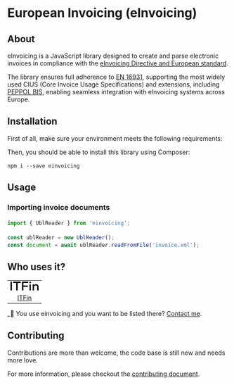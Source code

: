 # European Invoicing (eInvoicing)

## About

eInvoicing is a JavaScript library designed to create and parse electronic invoices in compliance with the [eInvoicing Directive and European standard](https://ec.europa.eu/digital-building-blocks/wikis/display/DIGITAL/eInvoicing).

The library ensures full adherence to [EN 16931](https://ec.europa.eu/digital-building-blocks/sites/display/DIGITAL/EN+16931+compliance), supporting the most widely used CIUS (Core Invoice Usage Specifications) and extensions, including [PEPPOL BIS](https://docs.peppol.eu/poacc/billing/3.0/bis/), enabling seamless integration with eInvoicing systems across Europe.

## Installation

First of all, make sure your environment meets the following requirements:

Then, you should be able to install this library using Composer:

```
npm i --save einvoicing
```

## Usage

### Importing invoice documents

```typescript
import { UblReader } from 'einvoicing';

const ublReader = new UblReader();
const document = await ublReader.readFromFile('invoice.xml');
```

## Who uses it?

<table>
<tr>
<td align="center"><a href="https://itfin.us/"><img src="/.github/images/itfin_logo.svg" width="64" /></a></td>
</tr>
<tr>
<td align="center"><a href="https://itfin.us/">ITFin</a></td>
</tr>
</table>

\_👋 You use einvoicing and you want to be listed there? [Contact me](mailto:esvit666@gmail.com).

## Contributing

Contributions are more than welcome, the code base is still new and needs more love.

For more information, please checkout the [contributing document](https://github.com/esvit/einvoicing/blob/main/CONTRIBUTING.md).
